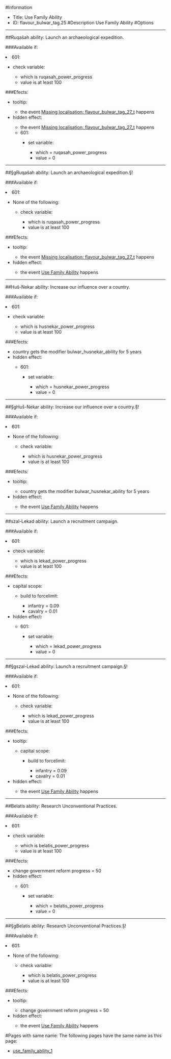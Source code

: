 #Information
 - Title: Use Family Ability
 - ID: flavour_bulwar_tag.25
#Description
Use Family Ability
#Options

___
##Ruqašah ability: Launch an archaeological expedition.

###Available if:
<li>601:</li><ul><li>check variable:</li><ul><li>which is ruqasah_power_progress</li><li>value is at least 100</li></ul></ul>

###Efects:<ul><li>tooltip:</li><ul><li>the event [Missing localisation: flavour_bulwar_tag_27_t](../events/missing_localisation_flavour_bulwar_tag_27_t.md) happens</li></ul><li>hidden effect:</li><ul><li>the event [Missing localisation: flavour_bulwar_tag_27_t](../events/missing_localisation_flavour_bulwar_tag_27_t.md) happens</li><li>601:</li><ul><li>set variable:</li><ul><li>which = ruqasah_power_progress</li><li>value = 0</li></ul></ul></ul></ul>

___
##§gRuqašah ability: Launch an archaeological expedition.§!

###Available if:
<li>601:</li><ul><li>None of the following:</li><ul><li>check variable:</li><ul><li>which is ruqasah_power_progress</li><li>value is at least 100</li></ul></ul></ul>

###Efects:<ul><li>tooltip:</li><ul><li>the event [Missing localisation: flavour_bulwar_tag_27_t](../events/missing_localisation_flavour_bulwar_tag_27_t.md) happens</li></ul><li>hidden effect:</li><ul><li>the event [Use Family Ability](../events/use_family_ability_1.md) happens</li></ul></ul>

___
##Huš-Nekar ability: Increase our influence over a country.

###Available if:
<li>601:</li><ul><li>check variable:</li><ul><li>which is husnekar_power_progress</li><li>value is at least 100</li></ul></ul>

###Efects:<ul><li>country gets the modifier bulwar_husnekar_ability for 5 years</li><li>hidden effect:</li><ul><li>601:</li><ul><li>set variable:</li><ul><li>which = husnekar_power_progress</li><li>value = 0</li></ul></ul></ul></ul>

___
##§gHuš-Nekar ability: Increase our influence over a country.§!

###Available if:
<li>601:</li><ul><li>None of the following:</li><ul><li>check variable:</li><ul><li>which is husnekar_power_progress</li><li>value is at least 100</li></ul></ul></ul>

###Efects:<ul><li>tooltip:</li><ul><li>country gets the modifier bulwar_husnekar_ability for 5 years</li></ul><li>hidden effect:</li><ul><li>the event [Use Family Ability](../events/use_family_ability_1.md) happens</li></ul></ul>

___
##szal-Lekad ability: Launch a recruitment campaign.

###Available if:
<li>601:</li><ul><li>check variable:</li><ul><li>which is lekad_power_progress</li><li>value is at least 100</li></ul></ul>

###Efects:<ul><li>capital scope:</li><ul><li>build to forcelimit:</li><ul><li>infantry = 0.09</li><li>cavalry = 0.01</li></ul></ul><li>hidden effect:</li><ul><li>601:</li><ul><li>set variable:</li><ul><li>which = lekad_power_progress</li><li>value = 0</li></ul></ul></ul></ul>

___
##§gszal-Lekad ability: Launch a recruitment campaign.§!

###Available if:
<li>601:</li><ul><li>None of the following:</li><ul><li>check variable:</li><ul><li>which is lekad_power_progress</li><li>value is at least 100</li></ul></ul></ul>

###Efects:<ul><li>tooltip:</li><ul><li>capital scope:</li><ul><li>build to forcelimit:</li><ul><li>infantry = 0.09</li><li>cavalry = 0.01</li></ul></ul></ul><li>hidden effect:</li><ul><li>the event [Use Family Ability](../events/use_family_ability_1.md) happens</li></ul></ul>

___
##Belatis ability: Research Unconventional Practices.

###Available if:
<li>601:</li><ul><li>check variable:</li><ul><li>which is belatis_power_progress</li><li>value is at least 100</li></ul></ul>

###Efects:<ul><li>change government reform progress = 50</li><li>hidden effect:</li><ul><li>601:</li><ul><li>set variable:</li><ul><li>which = belatis_power_progress</li><li>value = 0</li></ul></ul></ul></ul>

___
##§gBelatis ability: Research Unconventional Practices.§!

###Available if:
<li>601:</li><ul><li>None of the following:</li><ul><li>check variable:</li><ul><li>which is belatis_power_progress</li><li>value is at least 100</li></ul></ul></ul>

###Efects:<ul><li>tooltip:</li><ul><li>change government reform progress = 50</li></ul><li>hidden effect:</li><ul><li>the event [Use Family Ability](../events/use_family_ability_1.md) happens</li></ul></ul>


#Pages with same name:
The following pages have the same name as this page:
 - [use_family_ability_1](use_family_ability_1.md)
